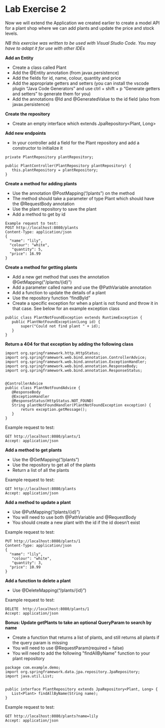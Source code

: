 # Lab Exercise 2

Now we will extend the Application we created earlier to create a model API for a plant shop where we can add plants and update the price and stock levels. 

_NB this exercise was written to be used with Visual Studio Code. You may have to adapt it for use with other IDEs_

**Add an Entity**
  - Create a class called Plant
  - Add the @Entity annotation (from javax.persistence)
  - Add the fields for id, name, colour, quantity and price
  - Add the appropriate getters and setters (you can install the vscode plugin “Java Code Generators” and use ctrl + shift + p “Generate getters and setters” to generate them for you)
  - Add the annotations @Id and @GeneratedValue to the id field (also from javax.persistence)

**Create the repository**
  - Create an empty interface which extends JpaRepository<Plant, Long>

**Add new endpoints**
  - In your controller add a field for the Plant repository and add a constructor to initialize it
```
private PlantRepository plantRepository;

public PlantController(PlantRepository plantRepository) {
   this.plantRepository = plantRepository;
}
```

**Create a method for adding plants**
  - Use the annotation @PostMapping(“/plants”) on the method
  - The method should take a parameter of type Plant which should have the @RequestBody annotation
  - Use the plant repository to save the plant
  - Add a method to get by id
```
Example request to test:
POST http://localhost:8080/plants
Content-Type: application/json
{
  "name": "lily",
  "colour": "white",
   "quantity": 5,
  "price": 16.99
}
```

**Create a method for getting plants**
  - Add a new get method that uses the annotation @GetMapping("/plants/{id}")
  - Add a parameter called name and use the @PathVariable annotation
  - Add a function to update the details of a plant 
  - Use the repository function “findById”
  - Create a specific exception for when a plant is not found and throw it in that case. See below for an example exception class
```
public class PlantNotFoundException extends RuntimeException {
   public PlantNotFoundException(Long id) {
       super("Could not find plant " + id);
   }
}
```

**Return a 404 for that exception by adding the following class**
```
import org.springframework.http.HttpStatus;
import org.springframework.web.bind.annotation.ControllerAdvice;
import org.springframework.web.bind.annotation.ExceptionHandler;
import org.springframework.web.bind.annotation.ResponseBody;
import org.springframework.web.bind.annotation.ResponseStatus;


@ControllerAdvice
public class PlantNotFoundAdvice {
   @ResponseBody
   @ExceptionHandler
   @ResponseStatus(HttpStatus.NOT_FOUND)
   String plantNotFoundHandler(PlantNotFoundException exception) {
       return exception.getMessage();
   }
}
```

Example request to test:
```
GET http://localhost:8080/plants/1
Accept: application/json
```

**Add a method to get plants**
  - Use the @GetMapping(“/plants”)
  - Use the repository to get all of the plants
  - Return a list of all the plants

Example request to test:
```
GET http://localhost:8080/plants
Accept: application/json
```

**Add a method to update a plant**
  - Use @PutMapping(“/plants/{id}”)
  - You will need to use both @PathVariable and @RequestBody
  - You should create a new plant with the id if the id doesn’t exist

Example request to test:
```
PUT http://localhost:8080/plants/1
Content-Type: application/json
{ 
  "name": "lily",
   "colour": "white", 
   "quantity": 3,
  "price": 10.99
}
```

**Add a function to delete a plant**
  - Use @DeleteMapping(“/plants/{id}”)

Example request to test:
```
DELETE  http://localhost:8080/plants/1
Accept: application/json
```

**Bonus: Update getPlants to take an optional QueryParam to search by name**
  - Create a function that returns a list of plants, and still returns all plants if the query param is missing
  - You will need to use @RequestParam(required = false)
  - You will need to add the following "findAllByName" function to your plant repository

```
package com.example.demo;
import org.springframework.data.jpa.repository.JpaRepository;
import java.util.List;


public interface PlantRepository extends JpaRepository<Plant, Long> {
   List<Plant> findAllByName(String name);
}
```

Example request to test:
```
GET http://localhost:8080/plants?name=lily
Accept: application/json
```



